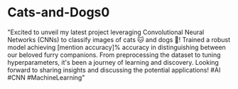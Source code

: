 # Cats-and-Dogs0

"Excited to unveil my latest project leveraging Convolutional Neural Networks (CNNs) to classify images of cats 🐱 and dogs 🐶! Trained a robust model achieving [mention accuracy]% accuracy in distinguishing between our beloved furry companions. From preprocessing the dataset to tuning hyperparameters, it's been a journey of learning and discovery. Looking forward to sharing insights and discussing the potential applications! #AI #CNN #MachineLearning"
